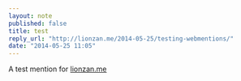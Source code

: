 ```yaml
---
layout: note
published: false
title: test
reply_url: "http://lionzan.me/2014-05-25/testing-webmentions/"
date: "2014-05-25 11:05"
---
```


A test mention for [lionzan.me](http://lionzan.me)
